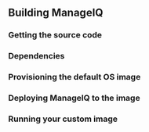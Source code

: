 ## Building ManageIQ

### Getting the source code

### Dependencies

### Provisioning the default OS image

### Deploying ManageIQ to the image

### Running your custom image
